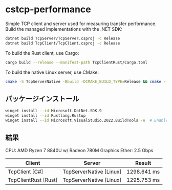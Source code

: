 # cstcp-performance

Simple TCP client and server used for measuring transfer performance. Build the managed implementations with the .NET SDK:

```bash
dotnet build TcpServer/TcpServer.csproj -c Release
dotnet build TcpClient/TcpClient.csproj -c Release
```

To build the Rust client, use Cargo:

```bash
cargo build --release --manifest-path TcpClientRust/Cargo.toml
```

To build the native Linux server, use CMake:

```bash
cmake -S TcpServerNative -Bbuild -DCMAKE_BUILD_TYPE=Release && cmake --build build
```

## パッケージインストール

```bash
winget install --id Microsoft.DotNet.SDK.9
winget install --id Rustlang.Rustup
winget install --id Microsoft.VisualStudio.2022.BuildTools -e  # Enable C++ build tools
```

## 結果

CPU: AMD Ryzen 7 8840U w/ Radeon 780M Graphics
Ether: 2.5 Gbps

| Client | Server | Result |
| ------ | ------ | ------ |
| TcpClient [C#]       | TcpServerNative [Linux] | 1298.641 ms |
| TcpClientRust [Rust] | TcpServerNative [Linux] | 1295.753 ms |
